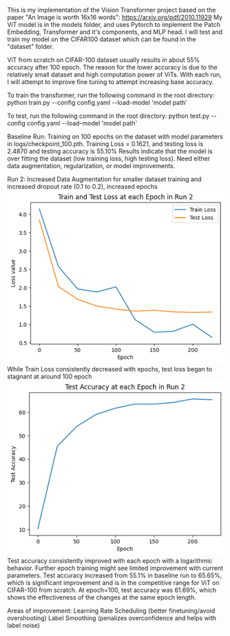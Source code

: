 This is my implementation of the Vision Transformer project based on the paper "An Image is worth 16x16 words": https://arxiv.org/pdf/2010.11929
My ViT model is in the models folder, and uses Pytorch to implement the Patch Embedding, Transformer and it's components, and MLP head. 
I will test and train my model on the CIFAR100 dataset which can be found in the "dataset" folder. 

ViT from scratch on CIFAR-100 dataset usually results in about 55% accuracy after 100 epoch. The reason for the lower accuracy is due to the relatively small dataset and high computation power of ViTs. With each run, I will attempt to improve fine tuning to attempt increasing base accuracy.


To train the transformer, run the following command in the root directory:
python train.py --config config.yaml --load-model 'model path'

To test, run the following command in the root directory:
python test.py --config config.yaml --load-model 'model path'


Baseline Run: Training on 100 epochs on the dataset with model parameters in logs/checkpoint_100.pth.
Training Loss = 0.1621, and testing loss is 2.4870 and testing accuracy is 55.10% 
Results indicate that the model is over fitting the dataset (low training loss, high testing loss). Need either data augmentation, regularization, or model improvements. 

Run 2: Increased Data Augmentation for smaller dataset training and increased dropout rate (0.1 to 0.2), increased epochs
![Train and Test Loss For Run 2](Train%20and%20Test%20Loss%20Run%202.png)
While Train Loss consistently decreased with epochs, test loss began to stagnant at around 100 epoch
![Test Accuracy For Run 2](Test_Accuracy_Run_2.png)
Test accuracy consistently improved with each epoch with a logarithmic behavior. Further epoch training might see limited improvement with current parameters. Test accuracy increased from 55.1% in baseline run to 65.65%, which is significant improvement and is in the competitive range for ViT on CIFAR-100 from scratch. At epoch=100, test accuracy was 61.69%, which shows the effectiveness of the changes at the same epoch length. 

Areas of improvement:
Learning Rate Scheduling (better finetuning/avoid overshooting)
Label Smoothing (penalizes overconfidence and helps with label noise)